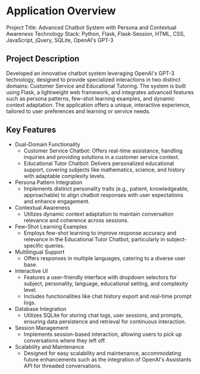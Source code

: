 # Application Overview
Project Title: Advanced Chatbot System with Persona and Contextual Awareness
Technology Stack: Python, Flask, Flask-Session, HTML, CSS, JavaScript, jQuery, SQLite, OpenAI's GPT-3
## Project Description
Developed an innovative chatbot system leveraging OpenAI's GPT-3 technology, designed to provide specialized interactions in two distinct domains: Customer Service and Educational Tutoring. The system is built using Flask, a lightweight web framework, and integrates advanced features such as persona patterns, few-shot learning examples, and dynamic context adaptation. The application offers a unique, interactive experience, tailored to user preferences and learning or service needs.
## Key Features
- Dual-Domain Functionality
    - Customer Service Chatbot: Offers real-time assistance, handling inquiries and providing solutions in a customer service context.
    - Educational Tutor Chatbot: Delivers personalized educational support, covering subjects like mathematics, science, and history with adaptable complexity levels.
- Persona Pattern Integration
    - Implements distinct personality traits (e.g., patient, knowledgeable, approachable) to align chatbot responses with user expectations and enhance engagement.
- Contextual Awareness
    - Utilizes dynamic context adaptation to maintain conversation relevance and coherence across sessions.
- Few-Shot Learning Examples
    - Employs few-shot learning to improve response accuracy and relevance in the Educational Tutor Chatbot, particularly in subject-specific queries.
- Multilingual Support
    - Offers responses in multiple languages, catering to a diverse user base.
- Interactive UI
    - Features a user-friendly interface with dropdown selectors for subject, personality, language, educational setting, and complexity level.
    - Includes functionalities like chat history export and real-time prompt logs.
- Database Integration
    - Utilizes SQLite for storing chat logs, user sessions, and prompts, ensuring data persistence and retrieval for continuous interaction.
- Session Management
    - Implements session-based interaction, allowing users to pick up conversations where they left off.
- Scalability and Maintenance
    - Designed for easy scalability and maintenance, accommodating future enhancements such as the integration of OpenAI's Assistants API for threaded conversations.
